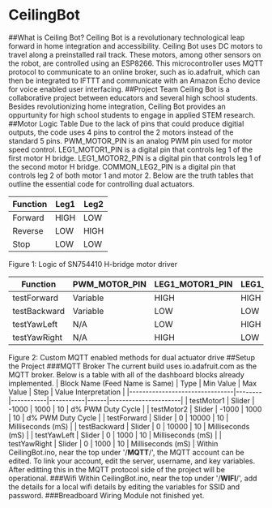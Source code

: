 # CeilingBot
##What is Ceiling Bot?
Ceiling Bot is a revolutionary technological leap forward in home integration and accessibility. Ceiling Bot uses DC motors to travel along a preinstalled rail track. These motors, among other sensors on the robot, are controlled using an ESP8266. This microcontroller uses MQTT protocol to communicate to an online broker, such as io.adafruit, which can then be integrated to IFTTT and communicate with an Amazon Echo device for voice enabled user interfacing.
##Project Team
Ceiling Bot is a collaborative project between educators and several high school students. Besides revolutionizing home integration, Ceiling Bot provides an oppurtunity for high school students to engage in applied STEM research. 
##Motor Logic Table
Due to the lack of pins that could produce digitial outputs, the code uses 4 pins to control the 2 motors instead of the standard 5 pins. PWM_MOTOR_PIN is an analog PWM pin used for motor speed control. LEG1_MOTOR1_PIN is a digital pin that controls leg 1 of the first motor H bridge. LEG1_MOTOR2_PIN is a digital pin that controls leg 1 of the second motor H bridge. COMMON_LEG2_PIN is a digital pin that controls leg 2 of both motor 1 and motor 2. Below are the truth tables that outline the essential code for controlling dual actuators.

| Function | Leg1 | Leg2 |
|----------|------|------|
| Forward  | HIGH | LOW  |
| Reverse  | LOW  | HIGH |
| Stop     | LOW  | LOW  |
Figure 1: Logic of SN754410 H-bridge motor driver

| Function     | PWM_MOTOR_PIN | LEG1_MOTOR1_PIN | LEG1_MOTOR2_PIN | COMMON_LEG2_PIN |
|--------------|---------------|-----------------|-----------------|-----------------|
| testForward  | Variable      | HIGH            | HIGH            | LOW             |
| testBackward | Variable      | LOW             | LOW             | HIGH            |
| testYawLeft  | N/A           | LOW             | HIGH            | LOW             |
| testYawRight | N/A           | HIGH            | LOW             | LOW             |
Figure 2: Custom MQTT enabled methods for dual actuator drive
##Setup the Project
###MQTT Broker
The current build uses io.adafruit.com as the MQTT broker. Below is a table with all of the dashboard blocks already implemented.
| Block Name (Feed Name is Same) | Type   | Min Value | Max Value | Step | Value Interpretation |
|--------------------------------|--------|-----------|-----------|------|----------------------|
| testMotor1                     | Slider | -1000     | 1000      | 10   | d% PWM Duty Cycle    |
| testMotor2                     | Slider | -1000     | 1000      | 10   | d% PWM Duty Cycle    |
| testForward                    | Slider | 0         | 10000     | 10   | Milliseconds (mS)    |
| testBackward                   | Slider | 0         | 10000     | 10   | Milliseconds (mS)    |
| testYawLeft                    | Slider | 0         | 1000      | 10   | Milliseconds (mS)    |
| testYawRight                   | Slider | 0         | 1000      | 10   | Milliseconds (mS)    |
Within CeilingBot.ino, near the top under '/**MQTT**/', the MQTT account can be edited. To link your account, edit the server, username, and key variables. After editting this in the MQTT protocol side of the project will be operational.
###Wifi
Within CeilingBot.ino, near the top under '/**WIFI**/', add the details for a local wifi details by editing the variables for SSID and password.
###Breadboard Wiring
Module not finished yet.